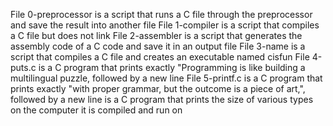 File 0-preprocessor is a script that runs a C file through the preprocessor and save the result into another file
File 1-compiler is a script that compiles a C file but does not link
File 2-assembler is a script that generates the assembly code of a C code and save it in an output file
File 3-name is a script that compiles a C file and creates an executable named cisfun
File 4-puts.c is a C program that prints exactly "Programming is like building a multilingual puzzle, followed by a new line
File 5-printf.c is a C program that prints exactly "with proper grammar, but the outcome is a piece of art,", followed by a new line
is a C program that prints the size of various types on the computer it is compiled and run on
